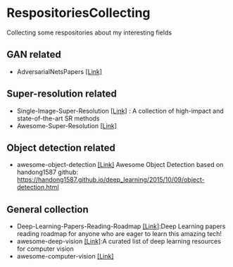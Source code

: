 # RespositoriesCollecting
Collecting some respositories about my interesting fields   

## GAN related
* AdversarialNetsPapers [[Link]](https://github.com/zhangqianhui/AdversarialNetsPapers)

## Super-resolution related
* Single-Image-Super-Resolution [[Link]](https://github.com/YapengTian/Single-Image-Super-Resolution) : A collection of high-impact and state-of-the-art SR methods
* Awesome-Super-Resolution [[Link]](https://github.com/ChaofWang/Awesome-Super-Resolution)


## Object detection related
* awesome-object-detection [[Link]](https://github.com/amusi/awesome-object-detection)
Awesome Object Detection based on handong1587 github: https://handong1587.github.io/deep_learning/2015/10/09/object-detection.html

## General collection
* Deep-Learning-Papers-Reading-Roadmap [[Link]](https://github.com/floodsung/Deep-Learning-Papers-Reading-Roadmap):Deep Learning papers reading roadmap for anyone who are eager to learn this amazing tech!
* awesome-deep-vision [[Link]](https://github.com/kjw0612/awesome-deep-vision):A curated list of deep learning resources for computer vision
* awesome-computer-vision [[Link]](https://github.com/jbhuang0604/awesome-computer-vision#software)
